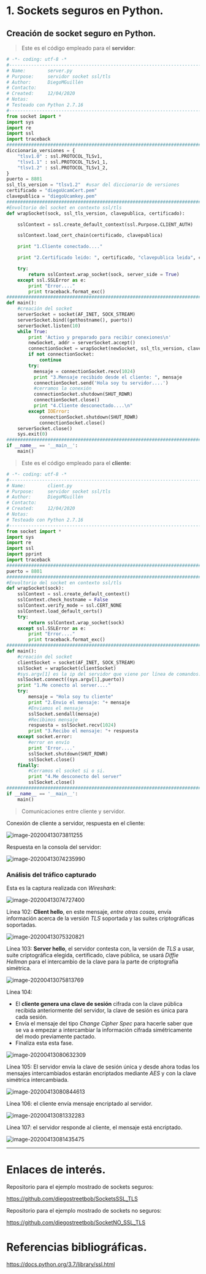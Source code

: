 # 1. Sockets seguros en Python.

## Creación de socket seguro en Python.

>  Este es el código empleado para el **servidor**:

```python
# -*- coding: utf-8 -*
#-------------------------------------------------------------------------------
# Name:        server.py
# Purpose:     servidor socket ssl/tls
# Author:      DiegoMGuillén
# Contacto:    
# Created:     12/04/2020
# Notas:
# Testeado con Python 2.7.16
#-------------------------------------------------------------------------------
from socket import *
import sys
import re
import ssl
import traceback
################################################################################
diccionario_versiones = {
    "tlsv1.0" : ssl.PROTOCOL_TLSv1,
    "tlsv1.1" : ssl.PROTOCOL_TLSv1_1,
    "tlsv1.2" : ssl.PROTOCOL_TLSv1_2,
}
puerto = 8801
ssl_tls_version = "tlsv1.2"  #usar del diccionario de versiones
certificado = "diegoUcamCert.pem"
clavepublica = "diegoUcamkey.pem"
################################################################################
#Envoltorio del socket en contexto ssl/tls
def wrapSocket(sock, ssl_tls_version, clavepublica, certificado):

    sslContext = ssl.create_default_context(ssl.Purpose.CLIENT_AUTH)

    sslContext.load_cert_chain(certificado, clavepublica)

    print "1.Cliente conectado...."

    print "2.Certificado leido: ", certificado, "clavepublica leida", clavepublica

    try:
        return sslContext.wrap_socket(sock, server_side = True)
    except ssl.SSLError as e:
        print "Error...."
        print traceback.format_exc()
################################################################################
def main():
    #creación del socket
    serverSocket = socket(AF_INET, SOCK_STREAM)
    serverSocket.bind((gethostname(), puerto))
    serverSocket.listen(10)
    while True:
        print 'Activo y preparado para recibir conexiones\n'
        newSocket, addr = serverSocket.accept()
        connectionSocket = wrapSocket(newSocket, ssl_tls_version, clavepublica, certificado)
        if not connectionSocket:
            continue
        try:
          mensaje = connectionSocket.recv(1024)
          print "3.Mensaje recibido desde el cliente: ", mensaje
          connectionSocket.send('Hola soy tu servidor....')
          #cerramos la conexión
          connectionSocket.shutdown(SHUT_RDWR)
          connectionSocket.close()
          print "4.Cliente desconectado....\n"
        except IOError:
            connectionSocket.shutdown(SHUT_RDWR)
            connectionSocket.close()
    serverSocket.close()
    sys.exit(0)
################################################################################
if __name__ == '__main__':
    main()
```

> Este es el código empleado para el **cliente**:

```python
# -*- coding: utf-8 -*
#-------------------------------------------------------------------------------
# Name:        client.py
# Purpose:     servidor socket ssl/tls
# Author:      DiegoMGuillén
# Contacto:    
# Created:     12/04/2020
# Notas:
# Testeado con Python 2.7.16
#-------------------------------------------------------------------------------
from socket import *
import sys
import re
import ssl
import pprint
import traceback
################################################################################
puerto = 8801
################################################################################
#Envoltorio del socket en contexto ssl/tls
def wrapSocket(sock):
    sslContext = ssl.create_default_context()
    sslContext.check_hostname = False
    sslContext.verify_mode = ssl.CERT_NONE
    sslContext.load_default_certs()
    try:
        return sslContext.wrap_socket(sock)
    except ssl.SSLError as e:
        print "Error...."
        print traceback.format_exc()
################################################################################
def main():
    #creación del socket
    clientSocket = socket(AF_INET, SOCK_STREAM)
    sslSocket = wrapSocket(clientSocket)
    #sys.argv[1] es la ip del servidor que viene por línea de comandos.
    sslSocket.connect((sys.argv[1],puerto))
    print "1.Me conecto al server...."
    try:
        mensaje = "Hola soy tu cliente"
        print "2.Envio el mensaje: "+ mensaje
        #Enviamos el mensaje
        sslSocket.sendall(mensaje)
        #Recibimos mensaje
        respuesta = sslSocket.recv(1024)
        print "3.Recibo el mensaje: "+ respuesta
    except socket.error:
        #error en envío
        print 'Error....'
        sslSocket.shutdown(SHUT_RDWR)
        sslSocket.close()
    finally:
        #Cerramos el socket si o si.
        print "4.Me desconecto del server"
        sslSocket.close()
################################################################################
if __name__ == '__main__':
    main()
```

> Comunicaciones entre cliente y servidor.

Conexión de cliente a servidor, respuesta en el cliente:

![image-20200413073811255](https://github.com/diegostreetbob/SocketsSSL_TLS/blob/master/imagenesP4/image-20200413073811255.png)

Respuesta en la consola del servidor:

![image-20200413074235990](https://github.com/diegostreetbob/SocketsSSL_TLS/blob/master/imagenesP4/image-20200413074235990.png)

### Análisis del tráfico capturado

Esta es la captura realizada con *Wireshark*:

![image-20200413074727400](https://github.com/diegostreetbob/SocketsSSL_TLS/blob/master/imagenesP4/image-20200413074727400.png)

Línea 102: **Client hello**, en este mensaje, *entre otras cosas*, envía información acerca de la versión *TLS* soportada y las suites criptográficas soportadas.

![image-20200413075320821](https://github.com/diegostreetbob/SocketsSSL_TLS/blob/master/imagenesP4/image-20200413075320821.png)

Línea 103: **Server hello**, el servidor contesta con, la versión de *TLS* a usar, suite criptográfica elegida, certificado, clave pública, se usará *Diffie Hellman* para el intercambio de la clave para la parte de criptografía simétrica.

![image-20200413075813769](https://github.com/diegostreetbob/SocketsSSL_TLS/blob/master/imagenesP4/image-20200413075813769.png)

Línea 104:

* El **cliente genera una clave de sesión** cifrada con la clave pública recibida anteriormente del servidor, la clave de sesión es única para cada sesión.
* Envía el mensaje del tipo *Change Cipher Spec* para hacerle saber que se va a empezar a intercambiar la información cifrada simétricamente del modo previamente pactado.
* Finaliza esta esta fase.

![image-20200413080632309](https://github.com/diegostreetbob/SocketsSSL_TLS/blob/master/imagenesP4/image-20200413080632309.png)

Línea 105: El servidor envía la clave de sesión única y desde ahora todas los mensajes intercambiados estarán encriptados mediante *AES* y con la clave simétrica intercambiada.

![image-20200413080844613](https://github.com/diegostreetbob/SocketsSSL_TLS/blob/master/imagenesP4/image-20200413080844613.png)

Línea 106: el cliente envía mensaje encriptado al servidor.

![image-20200413081332283](https://github.com/diegostreetbob/SocketsSSL_TLS/blob/master/imagenesP4/image-20200413081332283.png)

Línea 107: el servidor responde al cliente, el mensaje está encriptado.

![image-20200413081435475](https://github.com/diegostreetbob/SocketsSSL_TLS/blob/master/imagenesP4/image-20200413081435475.png)

<div class="page-break"></div>

***

# Enlaces de interés.

Repositorio para el ejemplo mostrado de sockets seguros: 

https://github.com/diegostreetbob/SocketsSSL_TLS

Repositorio para el ejemplo mostrado de sockets no seguros: 

https://github.com/diegostreetbob/SocketNO_SSL_TLS

# Referencias bibliográficas.

https://docs.python.org/3.7/library/ssl.html



<div class="page-break"></div>














